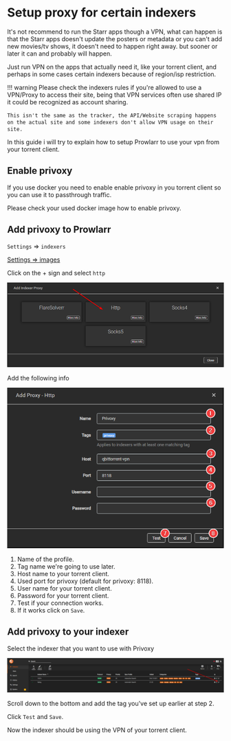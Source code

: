 # Setup proxy for certain indexers

It's not recommend to run the Starr apps though a VPN,  what can happen is that the Starr apps doesn't update the posters or metadata or you can't add new movies/tv shows, it doesn't need to happen right away. but sooner or later it can and probably will happen.

Just run VPN on the apps that actually need it, like your torrent client, and perhaps in some cases certain indexers because of region/isp restriction.

!!! warning
    Please check the indexers rules if you're allowed to use a VPN/Proxy to access their site, being that VPN services often use shared IP it could be recognized as account sharing.

    This isn't the same as the tracker, the API/Website scraping happens on the actual site and some indexers don't allow VPN usage on their site.

In this guide i will try to explain how to setup Prowlarr to use your vpn from your torrent client.

## Enable privoxy

If you use docker you need to enable enable privoxy in you torrent client so you can use it to passthrough traffic.

Please check your used docker image how to enable privoxy.

## Add privoxy to Prowlarr

`Settings` => `indexers`

[Settings => images](images/settings-indexers.png)

Click on the + sign and select `http`

![!Add Indexers](images/add-indexer-proxy.png)

Add the following info

![!Add Proxy http](images/add-proxy-http.png)

1. Name of the profile.
1. Tag name we're going to use later.
1. Host name to your torrent client.
1. Used port for privoxy (default for privoxy: 8118).
1. User name for your torrent client.
1. Password for your torrent client.
1. Test if your connection works.
1. If it works click on `Save`.

## Add privoxy to your indexer

Select the indexer that you want to use with Privoxy

![!Select Indexer](images/select-indexer.png)

Scroll down to the bottom and add the tag you've set up earlier at step 2.

Click `Test` and `Save`.

Now the indexer should be using the VPN of your torrent client.
